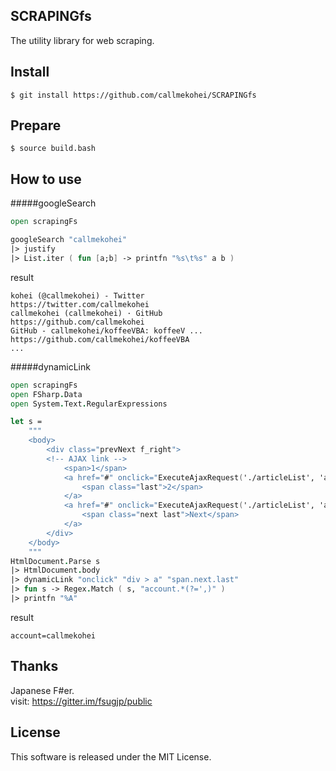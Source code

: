 SCRAPINGfs
---
The utility library for web scraping.

Install
---
```
$ git install https://github.com/callmekohei/SCRAPINGfs
```

Prepare
---
```
$ source build.bash
```

How to use
---
#####googleSearch
```fsharp
open scrapingFs

googleSearch "callmekohei"
|> justify
|> List.iter ( fun [a;b] -> printfn "%s\t%s" a b )
```
result
```text
kohei (@callmekohei) - Twitter             	https://twitter.com/callmekohei                            
callmekohei (callmekohei) · GitHub         	https://github.com/callmekohei                             
GitHub - callmekohei/koffeeVBA: koffeeV ...	https://github.com/callmekohei/koffeeVBA                   
...
```
#####dynamicLink
```fsharp
open scrapingFs
open FSharp.Data
open System.Text.RegularExpressions

let s =
    """
    <body>
        <div class="prevNext f_right">
        <!-- AJAX link -->
            <span>1</span>
            <a href="#" onclick="ExecuteAjaxRequest('./articleList', 'account=12345', 'DispListArticle'); return false;">
                <span class="last">2</span>
            </a>
            <a href="#" onclick="ExecuteAjaxRequest('./articleList', 'account=callmekohei', 'DispListArticle'); return false;">
                <span class="next last">Next</span>
            </a>
        </div>
    </body>
    """
HtmlDocument.Parse s
|> HtmlDocument.body
|> dynamicLink "onclick" "div > a" "span.next.last"
|> fun s -> Regex.Match ( s, "account.*(?=',)" )
|> printfn "%A"
```
result
```
account=callmekohei
```
Thanks
---
Japanese F#er.  
visit: https://gitter.im/fsugjp/public  

License
---
This software is released under the MIT License.

